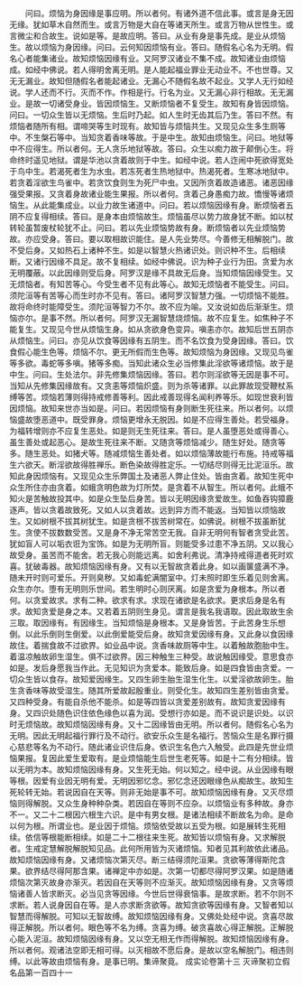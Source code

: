 <!-- { "loadSidebar": true } -->
　　问曰。烦恼为身因缘是事应明。所以者何。有诸外道不信此事。或言是身无因无缘。犹如草木自然而生。或言万物是大自在等诸天所生。或言万物从世性生。或言微尘和合故生。说如是等。是故应明。答曰。从业有身是事先成。是业从烦恼生。故以烦恼为身因缘。问曰。云何知因烦恼有业。答曰。随假名心名为无明。假名心者能集诸业。故知烦恼因缘有业。又阿罗汉诸业不集不成。故知诸业由烦恼成。如经中佛说。若人得明舍离无明。是人能起福业罪业无动业不。不也世尊。又无无漏业。故知但随假名者能起诸业。无漏心不随假名故不起业。又学人无行如经说。学人还而不行。灭而不作。作相是行。行名为业。又无漏心非行相故。无无漏业。是故一切诸受身业。皆因烦恼生。又断烦恼者不复受生。故知有身皆因烦恼。问曰。一切众生皆以无烦恼。生后时乃起。如人生时无齿其后乃生。答曰不然。有烦恼者随所有相。谓啼哭等生时现有。故知皆与烦恼共生。又现见众生多生厕等中。不生槃石等中。当知贪着香味等故。于是中生。故知由烦恼生。问曰。地狱等中不应得生。所以者何。无人贪乐地狱等故。答曰。众生以痴力故于颠倒心生。将命终时遥见地狱。谓是华池以贪着故则于中生。如经中说。若人迮闹中死欲得宽处于鸟中生。若渴死者生为水虫。若冻死者生热地狱中。热渴死者。生寒冰地狱中。若贪着淫欲生鸟雀中。若贪饮食则生为死尸中虫。又因所贪着故造诸恶。诸恶因缘强受果报。又贪着身故诸业能生果报。所以者何。贪着己身愚痴力故。憍慢等诸烦恼生。从此能集成业。以业力故生诸道中。问曰。若以烦恼因缘有身。断烦恼者五阴不应复得相续。答曰。是身本由烦恼故生。烦恼虽尽以势力故身犹不断。如以杖转轮虽暂废杖轮犹不止。问曰。若以先业烦恼势故有身。断烦恼者以先业烦恼势故。亦应受身。答曰。要以取相故识能住。是人先业势尽。今善修无相解脱门。故不受后身。又如热石上诸种不生。如是以智慧火热诸识处。则识种不生。后相续断。又诸行因缘不具足。故不复相续。如经中佛说。识为种子业行为田。贪爱为水无明覆蔽。以此因缘则受后身。阿罗汉是缘不具故无后身。当知烦恼因缘受生。又无烦恼者。有知苦等心。今受生者不见有此等心。故知无烦恼者不能受生。问曰。须陀洹等有苦等心而生时亦不见有。答曰。诸阿罗汉智慧力强。一切烦恼不能胜。故将命终时能障受生。须陀洹等智力不尔。故不应为喻。又汝说如齿后渐渐生。烦恼亦尔。是事不然。所以者何。阿罗汉无漏智慧烧烦恼。故不应复生。如焦种子不能复生。又现见今世从烦恼生身。如从贪欲身色变异。嗔恚亦尔。故知后世五阴亦从烦恼生。问曰。亦见从饮食等因缘有五阴生。而不名饮食为受身因缘。答曰。饮食假心能生色等。烦恼不尔。更无所假而生色等。故知烦恼为身因缘。又现见鸟雀等多欲。毒蛇等多嗔。猪等多痴。当知此诸众生必当修集此淫欲等诸烦恼。故于是中生。问曰。生处法尔。非先修集烦恼因缘。答曰。若尔则淫欲等无因是事不可。当知从先修集因缘故有。又贪恚等烦恼炽盛。则为杀等诸罪。以此罪故现受鞭杖系缚等苦。烦恼若薄则得持戒修善等利。因此戒善现得名闻利养等乐。如现世衰利皆因烦恼。故知来世亦当如是。问曰。若因烦恼有身则断生死往来。所以者何。以烦恼盛故堕恶道中。既受罪身。烦恼更增永无脱因。如是不应得生善处。若受福身。为福转增则亦不应复生恶处。如是则无生死往来。答曰。是人虽堕恶处或得善心。虽生善处或起恶心。是故生死往来不断。又随贪等烦恼减少。随生好处。随贪等多。随生恶处。如猪犬等。随减烦恼生善处者。如以烦恼薄故能行布施。持戒等福生六欲天。断淫欲故得胜禅乐。断色染故得胜定乐。一切结尽则得无比泥洹乐。故知此身因烦恼有。又现见众生乐弊国土及诸恶人弊止住处。皆由贪着。故知生死中众生所住亦由贪着。如蛾贪明色故为灯所焚。是贪着不从智生。所以者何。此蛾不知火是苦触故投其中。如是众生坠后身苦。皆以无明因缘贪爱故生。如鱼吞钩獐鹿逐声。皆以贪着故致死。又如人以贪着故。远到异方而不能返。当知皆以烦恼故生。又如树根不拔其树犹生。如是贪根不拔苦树常在。如佛说。树根不拔虽断犹生。贪使不拔数数受苦。又是身不净无常苦空无我。自非无明何有智者贪受此苦。犹如盲人可以垢衣诳为宝饰。如是为无明所盲。则能受多过患不净五阴。又以我心故受身。虽苦而不能舍。若无我心则能远离。如舍利弗说。清净持戒得道者死时欢喜。犹破毒器。故知烦恼因缘有身。又有以无智故贪着此身。如以画箧盛满不净。随未开时则可爱乐。开则臭秽。又如毒蛇满闇室中。灯未照时即生乐着见则舍离。众生亦尔。堕有无明则乐世间。若生明时心则厌离。如是贪爱为身根本。所以者何。以贪爱故求。求有二种。欲求有求。求现在诸欲是名欲求。更求后身是名有求。故知贪爱是身之本。又若着五阴则生身见。谓言是我名我语取。因此取故生余三取。取因缘有。有因缘生。当知烦恼是身根本。又是身皆苦。于此苦身生乐想倒。以此乐倒则生倒爱。以此倒爱能受后身。故知贪爱因缘有身。又此身以食因缘故住。着揣食故不过欲界。如业品中说。贪香味故厕等中生。以着触故胞胎中生。着温凉触故卵生湿生。俱不过欲界。因三种触生三种受。故说触因缘受。意思食亦如是。发后身愿我当作此。无见知识为贪爱本。能致后身。如是四食皆由贪爱。一切众生皆以食存。故知爱因缘生。又四生卵生胎生湿生化生。以爱淫欲故卵生。胎生贪香味等故受湿生。随其所爱故起殷重业。则受化生。故知四生差别皆由贪爱。又四种受身。有能自杀他不能杀。如是等四皆以贪爱差别故有。故知贪爱因缘有身。又四识处随色识住依色缘色以喜为润。受想行亦如是。而不说识是识处。以识时无烦恼故。故知烦恼因缘有身。又十二因缘皆由无明。所以者何。随假名心名为无明。因此无明起福行罪行及不动行。欲安乐众生是名福行。苦恼众生是名罪行摄心慈悲等名为不动行。随此诸业识住后身。依识生名色六入触受。此四是先世业烦恼果报。复因此爱生爱取有。是业烦恼能生后世生老死等。如是十二有分相续。皆以无明为本。故知烦恼因缘有身。又生死无始。何以知之。经中说。从业因缘有眼等根。因爱有业因无明有爱。无明因邪忆念。邪忆念还因眼缘色从痴故生。故知生死轮转无始。若说因自在天等。则非无始是事不可。故知烦恼因缘有身。又灭尽烦恼则得解脱。又众生身种种杂类。若因自在等则不应杂。以烦恼业有多种故。身亦不一。又二十二根因六根生六识。是中有男女根。是诸法相续不断故名为命。是命以何为根。所谓业也。是业因于烦恼。烦恼依受故以五受为根。如是展转生死相续。依信等根能断相续。如是二十二根往来生死。故知皆以烦恼有身。又求解脱者。生戒定慧解脱解脱知见品。此何所用皆为灭诸烦恼。知者见其利故依此诸品。故知烦恼因缘有身。又诸烦恼次第灭尽。断三结得须陀洹果。贪欲等薄得斯陀含果。欲界结尽得阿那含果。诸禅定中亦如是。次第一切都尽得阿罗汉果。如是随诸烦恼次第灭故身亦渐灭。若因自在天等则不应渐灭。故知烦恼因缘有身。又贪等烦恼诸善人皆求断灭。必当见贪等因缘。今世后世得衰恼事。是故求断。若不尔则不求断。若人说身因自在等。是人亦求断贪欲等。故知贪欲等因缘有身。又智者知以智慧而得解脱。可知以无智故缚。故知烦恼因缘有身。又佛处处经中说。贪喜尽故得正解脱。所以者何。眼色等不名为缚。贪喜为缚。破贪喜故心得正解脱。正解脱心能入泥洹。故知烦恼因缘有身。又以空无相无作而得解脱。故知烦恼因缘有身。所以者何。观诸法空即无相可得。以灭相故不愿后身。是故以空名解脱门。相违则缚。以此等故由烦恼有身。是事已明。集谛聚竟。
成实论卷第十三
灭谛聚初立假名品第一百四十一
